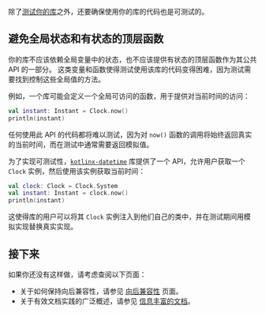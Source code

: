 [//]: # (title: 可测试性)

除了[测试你的库](api-guidelines-consistency.md#maintain-conventions-and-quality)之外，还要确保使用你的库的代码也是可测试的。

## 避免全局状态和有状态的顶层函数

你的库不应该依赖全局变量中的状态，也不应该提供有状态的顶层函数作为其公共 API 的一部分。
这类变量和函数使得测试使用该库的代码变得困难，因为测试需要找到控制这些全局值的方法。

例如，一个库可能会定义一个全局可访问的函数，用于提供对当前时间的访问：

```kotlin
val instant: Instant = Clock.now()
println(instant)
```

任何使用此 API 的代码都将难以测试，因为对 `now()` 函数的调用将始终返回真实的当前时间，而在测试中通常需要返回模拟值。

为了实现可测试性，[`kotlinx-datetime`](https://github.com/Kotlin/kotlinx-datetime) 库提供了一个 API，允许用户获取一个 `Clock` 实例，然后使用该实例获取当前时间：

```kotlin
val clock: Clock = Clock.System
val instant: Instant = clock.now()
println(instant)
```

这使得库的用户可以将其 `Clock` 实例注入到他们自己的类中，并在测试期间用模拟实现替换真实实现。

## 接下来

如果你还没有这样做，请考虑查阅以下页面：

*   关于如何保持向后兼容性，请参见 [向后兼容性](api-guidelines-backward-compatibility.md) 页面。
*   关于有效文档实践的广泛概述，请参见 [信息丰富的文档](api-guidelines-informative-documentation.md)。